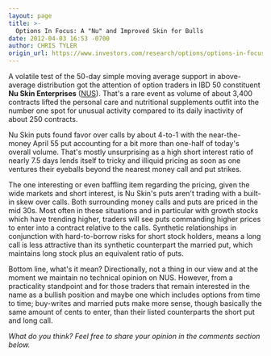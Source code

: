 ```yaml
---
layout: page
title: >-
  Options In Focus: A "Nu" and Improved Skin for Bulls
date: 2012-04-03 16:53 -0700
author: CHRIS TYLER
origin_url: https://www.investors.com/research/options/options-in-focus-a-nu-and-improved-skin-for-bulls/
---
```






A volatile test of the 50-day simple moving average support in above-average distribution got the attention of option traders in IBD 50 constituent **Nu Skin Enterprises**  ([NUS](https://research.investors.com/quote.aspx?symbol=NUS)). That's a rare event as volume of about 3,400 contracts lifted the personal care and nutritional supplements outfit into the number one spot for unusual activity compared to its daily inactivity of about 250 contracts. 

  

Nu Skin puts found favor over calls by about 4-to-1 with the near-the-money April 55 put accounting for a bit more than one-half of today's overall volume. That's mostly unsurprising as a high short interest ratio of nearly 7.5 days lends itself to tricky and illiquid pricing as soon as one ventures their eyeballs beyond the nearest money call and put strikes.

  

The one interesting or even baffling item regarding the pricing, given the wide markets and short interest, is Nu Skin's puts aren't trading with a built-in skew over calls. Both surrounding money calls and puts are priced in the mid 30s. Most often in these situations and in particular with growth stocks which have trending higher, traders will see puts commanding higher prices to enter into a contract relative to the calls. Synthetic relationships in conjunction with hard-to-borrow risks for short stock holders, means a long call is less attractive than its synthetic counterpart the married put, which maintains long stock plus an equivalent ratio of puts. 

  

Bottom line, what's it mean? Directionally, not a thing in our view and at the moment we maintain no technical opinion on NUS. However, from a practicality standpoint and for those traders that remain interested in the name as a bullish position and maybe one which includes options from time to time; buy-writes and married puts make more sense, though basically the same amount of cents to enter, than their listed counterparts the short put and long call. 

  

*What do you think? Feel free to share your opinion in the comments section below.*




